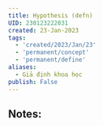 ```yaml
---
title: Hypothesis (defn)
UID: 230123222031
created: 23-Jan-2023
tags:
  - 'created/2023/Jan/23'
  - 'permanent/concept'
  - 'permanent/define'
aliases:
  - Giả định khoa học
publish: False
---
```

## Notes:




